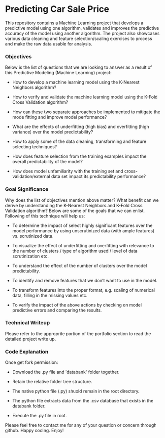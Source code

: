 # Predicting Car Sale Price

This repository contains a Machine Learning project that develops a predictive model using one algorithm, validates and improves the predictive accuracy of the model using another algorithm. The project also showcases various data cleaning and feature selection/scaling exercises to process and make the raw data usable for analysis. 

### Objectives

Below is the list of questions that we are looking to answer as a result of this Predictive Modeling (Machine Learning) project:

* How to develop a machine learning model using the K-Nearest Neighbors algorithm?

* How to verify and validate the machine learning model using the K-Fold Cross Validation algorithm?

* How can these two separate approaches be implemented to mitigate the mode fitting and improve model performance?

* What are the effects of underfitting (high bias) and overfitting (high variance) over the model predictability?

* How to apply some of the data cleaning, transforming and feature selecting techniques?

* How does feature selection from the training examples impact the overall predictability of the model? 

* How does model unfamiliarity with the training set and cross-validation/external data set impact its predictability performance?


### Goal Significance

Why does the list of objectives mention above matter? What benefit can we derive by understanding the K-Nearest Neighbors and K-Fold Cross Validation algorithm? Below are some of the goals that we can enlist. Following of this technique will help us: 

* To determine the impact of select highly significant features over the model performance by using unscrutinized data (with ample features) vs. scrutinized data.

* To visualize the effect of underfitting and overfitting with relevance to the number of clusters / type of algorithm used / level of data scrutinization etc.

* To understand the effect of the number of clusters over the model predictability. 

* To identify and remove features that we don’t want to use in the model. 

* To transform features into the proper format, e.g. scaling of numerical data, filling in the missing values etc.

* To verify the impact of the above actions by checking on model predictive errors and comparing the results. 
 
### Technical Writeup

Please refer to the approprite portion of the portfolio section to read the detailed project write up. 

### Code Explanation

Once get fork permission:

* Download the .py file and 'databank' folder together.  

* Retain the relative folder tree structure. 

* The native python file (.py) shuold remain in the root directory.

* The python file extracts data from the .csv database that exists in the databank folder. 

* Execute the .py file in root. 

Please feel free to contact me for any of your question or concern through github. Happy coding. Enjoy! 
